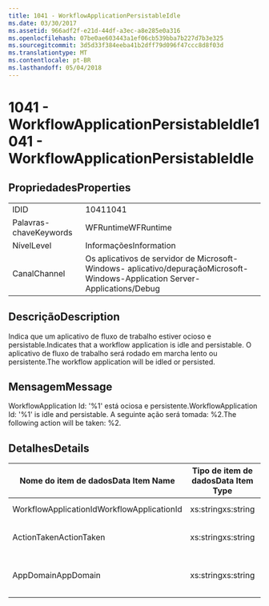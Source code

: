 ```yaml
---
title: 1041 - WorkflowApplicationPersistableIdle
ms.date: 03/30/2017
ms.assetid: 966adf2f-e21d-44df-a3ec-a8e285e0a316
ms.openlocfilehash: 07be0ae603443a1ef06cb539bba7b227d7b3e325
ms.sourcegitcommit: 3d5d33f384eeba41b2dff79d096f47ccc8d8f03d
ms.translationtype: MT
ms.contentlocale: pt-BR
ms.lasthandoff: 05/04/2018
---
```

# <a name="1041---workflowapplicationpersistableidle"></a><span data-ttu-id="83b90-102">1041 - WorkflowApplicationPersistableIdle</span><span class="sxs-lookup"><span data-stu-id="83b90-102">1041 - WorkflowApplicationPersistableIdle</span></span>
## <a name="properties"></a><span data-ttu-id="83b90-103">Propriedades</span><span class="sxs-lookup"><span data-stu-id="83b90-103">Properties</span></span>  
  
|||  
|-|-|  
|<span data-ttu-id="83b90-104">ID</span><span class="sxs-lookup"><span data-stu-id="83b90-104">ID</span></span>|<span data-ttu-id="83b90-105">1041</span><span class="sxs-lookup"><span data-stu-id="83b90-105">1041</span></span>|  
|<span data-ttu-id="83b90-106">Palavras-chave</span><span class="sxs-lookup"><span data-stu-id="83b90-106">Keywords</span></span>|<span data-ttu-id="83b90-107">WFRuntime</span><span class="sxs-lookup"><span data-stu-id="83b90-107">WFRuntime</span></span>|  
|<span data-ttu-id="83b90-108">Nível</span><span class="sxs-lookup"><span data-stu-id="83b90-108">Level</span></span>|<span data-ttu-id="83b90-109">Informações</span><span class="sxs-lookup"><span data-stu-id="83b90-109">Information</span></span>|  
|<span data-ttu-id="83b90-110">Canal</span><span class="sxs-lookup"><span data-stu-id="83b90-110">Channel</span></span>|<span data-ttu-id="83b90-111">Os aplicativos de servidor de Microsoft-Windows- aplicativo/depuração</span><span class="sxs-lookup"><span data-stu-id="83b90-111">Microsoft-Windows-Application Server-Applications/Debug</span></span>|  
  
## <a name="description"></a><span data-ttu-id="83b90-112">Descrição</span><span class="sxs-lookup"><span data-stu-id="83b90-112">Description</span></span>  
 <span data-ttu-id="83b90-113">Indica que um aplicativo de fluxo de trabalho estiver ocioso e persistable.</span><span class="sxs-lookup"><span data-stu-id="83b90-113">Indicates that a workflow application is idle and persistable.</span></span> <span data-ttu-id="83b90-114">O aplicativo de fluxo de trabalho será rodado em marcha lento ou persistente.</span><span class="sxs-lookup"><span data-stu-id="83b90-114">The workflow application will be idled or persisted.</span></span>  
  
## <a name="message"></a><span data-ttu-id="83b90-115">Mensagem</span><span class="sxs-lookup"><span data-stu-id="83b90-115">Message</span></span>  
 <span data-ttu-id="83b90-116">WorkflowApplication Id: '%1' está ociosa e persistente.</span><span class="sxs-lookup"><span data-stu-id="83b90-116">WorkflowApplication Id: '%1' is idle and persistable.</span></span>  <span data-ttu-id="83b90-117">A seguinte ação será tomada: %2.</span><span class="sxs-lookup"><span data-stu-id="83b90-117">The following action will be taken: %2.</span></span>  
  
## <a name="details"></a><span data-ttu-id="83b90-118">Detalhes</span><span class="sxs-lookup"><span data-stu-id="83b90-118">Details</span></span>  
  
|<span data-ttu-id="83b90-119">Nome do item de dados</span><span class="sxs-lookup"><span data-stu-id="83b90-119">Data Item Name</span></span>|<span data-ttu-id="83b90-120">Tipo de item de dados</span><span class="sxs-lookup"><span data-stu-id="83b90-120">Data Item Type</span></span>|<span data-ttu-id="83b90-121">Descrição</span><span class="sxs-lookup"><span data-stu-id="83b90-121">Description</span></span>|  
|--------------------|--------------------|-----------------|  
|<span data-ttu-id="83b90-122">WorkflowApplicationId</span><span class="sxs-lookup"><span data-stu-id="83b90-122">WorkflowApplicationId</span></span>|<span data-ttu-id="83b90-123">xs:string</span><span class="sxs-lookup"><span data-stu-id="83b90-123">xs:string</span></span>|<span data-ttu-id="83b90-124">A identificação do aplicativo de fluxo de trabalho</span><span class="sxs-lookup"><span data-stu-id="83b90-124">The workflow application id</span></span>|  
|<span data-ttu-id="83b90-125">ActionTaken</span><span class="sxs-lookup"><span data-stu-id="83b90-125">ActionTaken</span></span>|<span data-ttu-id="83b90-126">xs:string</span><span class="sxs-lookup"><span data-stu-id="83b90-126">xs:string</span></span>|<span data-ttu-id="83b90-127">A ação a ser tomada no aplicativo de fluxo de trabalho.</span><span class="sxs-lookup"><span data-stu-id="83b90-127">The action that will be taken on the workflow application.</span></span>|  
|<span data-ttu-id="83b90-128">AppDomain</span><span class="sxs-lookup"><span data-stu-id="83b90-128">AppDomain</span></span>|<span data-ttu-id="83b90-129">xs:string</span><span class="sxs-lookup"><span data-stu-id="83b90-129">xs:string</span></span>|<span data-ttu-id="83b90-130">A cadeia de caracteres retornada por AppDomain.CurrentDomain.FriendlyName.</span><span class="sxs-lookup"><span data-stu-id="83b90-130">The string returned by AppDomain.CurrentDomain.FriendlyName.</span></span>|
